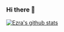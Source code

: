 ### Hi there 👋
[![Ezra's github stats](https://github-readme-stats.vercel.app/api?username=ywen407)](https://github.com/ywen407/github-readme-stats)
<!--
**ywen407/ywen407** is a ✨ _special_ ✨ repository because its `README.md` (this file) appears on your GitHub profile.

Here are some ideas to get you started:

- 🔭 I’m currently working on ...
- 🌱 I’m currently learning ...
- 👯 I’m looking to collaborate on ...
- 🤔 I’m looking for help with ...
- 💬 Ask me about ...
- 📫 How to reach me: ...
- 😄 Pronouns: ...
- ⚡ Fun fact: ...
-->
